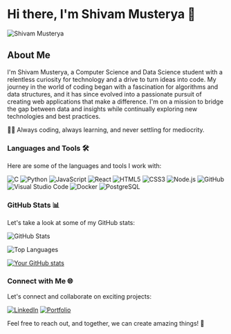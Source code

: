 # Hi there, I'm Shivam Musterya 👋

![Shivam Musterya](https://media.giphy.com/media/du3J3cXyzhj75IOgvA/giphy.gif)

## About Me

I'm Shivam Musterya, a Computer Science and Data Science student with a relentless curiosity for technology and a drive to turn ideas into code. My journey in the world of coding began with a fascination for algorithms and data structures, and it has since evolved into a passionate pursuit of creating web applications that make a difference. I'm on a mission to bridge the gap between data and insights while continually exploring new technologies and best practices.

👨‍💻 Always coding, always learning, and never settling for mediocrity.

### Languages and Tools 🛠 

Here are some of the languages and tools I work with:

![C](http://img.shields.io/badge/-C-A8B9CC?style=flat-square&logo=c&logoColor=ffffff)
![Python](http://img.shields.io/badge/-Python-3776AB?style=flat-square&logo=python&logoColor=ffffff)
![JavaScript](http://img.shields.io/badge/-JavaScript-F7DF1E?style=flat-square&logo=javascript&logoColor=000000)
![React](http://img.shields.io/badge/-React-61DAFB?style=flat-square&logo=react&logoColor=000000)
![HTML5](https://img.shields.io/badge/-HTML5-%23E44D27?style=flat-square&logo=html5&logoColor=ffffff)
![CSS3](https://img.shields.io/badge/-CSS3-%231572B6?style=flat-square&logo=css3)
![Node.js](https://img.shields.io/badge/-Node.js-339933?style=flat-square&logo=node.js&logoColor=ffffff)
![GitHub](https://img.shields.io/badge/-GitHub-181717?style=flat-square&logo=github)
![Visual Studio Code](http://img.shields.io/badge/-Visual%20Studio%20Code-007ACC?style=flat-square&logo=visual-studio-code&logoColor=ffffff)
![Docker](http://img.shields.io/badge/-Docker-2496ED?style=flat-square&logo=docker&logoColor=ffffff)
![PostgreSQL](http://img.shields.io/badge/-PostgreSQL-336791?style=flat-square&logo=postgresql&logoColor=ffffff)

### GitHub Stats 📊

Let's take a look at some of my GitHub stats:

![GitHub Stats](https://github-readme-stats.vercel.app/api?username=musteryasm&show_icons=true&count_private=true&theme=dark)

![Top Languages](https://github-readme-stats.vercel.app/api/top-langs/?username=musteryasm&layout=compact&theme=dark)

[![Your GitHub stats](https://github-readme-stats.vercel.app/api?username=musteryasm&show_icons=true&theme=radical)](https://github.com/anuraghazra/github-readme-stats)

### Connect with Me 🌐

Let's connect and collaborate on exciting projects:

[![LinkedIn](https://img.shields.io/badge/-LinkedIn-0077B5?style=flat-square&logo=linkedin)](https://www.linkedin.com/in/shivam-musterya-30a101264/)
[![Portfolio](https://img.shields.io/badge/-Portfolio-%23000000?style=flat-square)](https://your-portfolio-website.com)

Feel free to reach out, and together, we can create amazing things! 🚀
